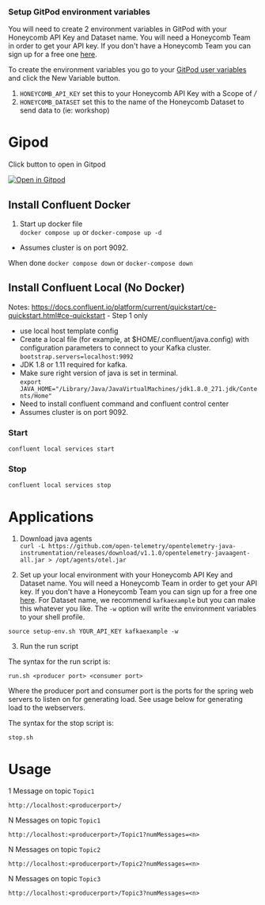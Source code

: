 ### Setup GitPod environment variables

You will need to create 2 environment variables in GitPod with your Honeycomb API Key and Dataset name. 
You will need a Honeycomb Team in order to get your API key. 
If you don't have a Honeycomb Team you can sign up for a free one [here](https://honeycomb.io/signup).

To create the environment variables you go to your [GitPod user variables](https://gitpod.io/variables) and click the New Variable button.
1. `HONEYCOMB_API_KEY` set this to your Honeycomb API Key with a Scope of */*
2. `HONEYCOMB_DATASET` set this to the name of the Honeycomb Dataset to send data to (ie: workshop)
# Gipod 

Click button to open in Gitpod

[![Open in Gitpod](https://gitpod.io/button/open-in-gitpod.svg)](https://gitpod.io/#https://github.com/McSick/confluent-otel-example.git)

## Install Confluent Docker  
1. Start up docker file  
`docker compose up` or `docker-compose up -d`
- Assumes cluster is on port 9092.   


When done
`docker compose down` or `docker-compose down`


## Install Confluent Local (No Docker)
  Notes:
  https://docs.confluent.io/platform/current/quickstart/ce-quickstart.html#ce-quickstart - Step 1 only 
-  use local host template config 
-  Create a local file (for example, at $HOME/.confluent/java.config) with configuration parameters to connect to your Kafka cluster.
  `bootstrap.servers=localhost:9092`
- JDK 1.8 or 1.11 required for kafka.
- Make sure right version of java is set in terminal.   
  `export JAVA_HOME="/Library/Java/JavaVirtualMachines/jdk1.8.0_271.jdk/Contents/Home"` 
- Need to install confluent command and confluent control center
- Assumes cluster is on port 9092. 

### Start
`confluent local services start`
### Stop
`confluent local services stop`


# Applications 

1. Download java agents  
`curl -L https://github.com/open-telemetry/opentelemetry-java-instrumentation/releases/download/v1.1.0/opentelemetry-javaagent-all.jar > /opt/agents/otel.jar`  


2. Set up your local environment with your Honeycomb API Key and Dataset name. You will need a Honeycomb Team in order to 
   get your API key. If you don't have a Honeycomb Team you can sign up for a free one [here](https://honeycomb.io/signup).
   For Dataset name, we recommend `kafkaexample` but you can make this whatever you like. 
   The `-w` option will write the environment variables to your shell profile.  
```shell
source setup-env.sh YOUR_API_KEY kafkaexample -w
```   

3. Run the run script   

The syntax for the run script is:
```shell
run.sh <producer port> <consumer port>
```  
Where the producer port and consumer port is the ports for the spring web servers to listen on for generating load. See usage below for generating load to the webservers.

The syntax for the stop script is:
```shell
stop.sh
```
# Usage   

 1 Message on topic `Topic1`   

```
http://localhost:<producerport>/
```  

N Messages on topic `Topic1`   
```
http://localhost:<producerport>/Topic1?numMessages=<n>
```   
N Messages on topic `Topic2`   
```
http://localhost:<producerport>/Topic2?numMessages=<n>
```   
N Messages on topic `Topic3`   
```
http://localhost:<producerport>/Topic3?numMessages=<n>
```   

